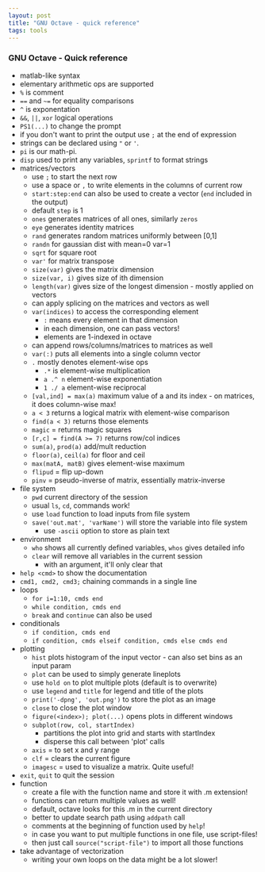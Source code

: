 ```yaml
---
layout: post
title: "GNU Octave - quick reference"
tags: tools
---
```


### GNU Octave - Quick reference
- matlab-like syntax
- elementary arithmetic ops are supported
- `%` is comment
- `==` and `~=` for equality comparisons
- `^` is exponentation
- `&&`, `||`, `xor` logical operations
- `PS1(...)` to change the prompt
- if you don't want to print the output use `;` at the end of expression
- strings can be declared using `"` or `'`.
- `pi` is our math-pi.
- `disp` used to print any variables, `sprintf` to format strings
- matrices/vectors
  - use `;` to start the next row
  - use a space or `,` to write elements in the columns of current row
  - `start:step:end` can also be used to create a vector (`end` included in the output)
  - default `step` is 1
  - `ones` generates matrices of all ones, similarly `zeros`
  - `eye` generates identity matrices
  - `rand` generates random matrices uniformly between [0,1]
  - `randn` for gaussian dist with mean=0 var=1
  - `sqrt` for square root
  - `var'` for matrix transpose
  - `size(var)` gives the matrix dimension
  - `size(var, i)` gives size of ith dimension
  - `length(var)` gives size of the longest dimension - mostly applied on vectors
  - can apply splicing on the matrices and vectors as well
  - `var(indices)` to access the corresponding element
    - `:` means every element in that dimension
    - in each dimension, one can pass vectors!
    - elements are 1-indexed in octave
  - can append rows/columns/matrices to matrices as well
  - `var(:)` puts all elements into a single column vector
  - `.` mostly denotes element-wise ops
    - `.*` is element-wise multiplication
    - `a .^ n`  element-wise exponentiation
    - `1 ./ a`  element-wise reciprocal
  - `[val,ind] = max(a)`  maximum value of a and its index - on matrices, it does column-wise max!
  - `a < 3` returns a logical matrix with element-wise comparison
  - `find(a < 3)` returns those elements
  - `magic` = returns magic squares
  - `[r,c] = find(A >= 7)` returns row/col indices
  - `sum(a)`, `prod(a)` add/mult reduction
  - `floor(a)`, `ceil(a)` for floor and ceil
  - `max(matA, matB)` gives element-wise maximum
  - `flipud` = flip up-down
  - `pinv` = pseudo-inverse of matrix, essentially matrix-inverse
- file system
  - `pwd` current directory of the session
  - usual `ls`, `cd`, commands work!
  - use `load` function to load inputs from file system
  - `save('out.mat', 'varName')` will store the variable into file system
    - use `-ascii` option to store as plain text
- environment
  - `who` shows all currently defined variables, `whos` gives detailed info
  - `clear` will remove all variables in the current session
    - with an argument, it'll only clear that
- `help <cmd>` to show the documentation
- `cmd1, cmd2, cmd3;` chaining commands in a single line
- loops
  - `for i=1:10, cmds end`
  - `while condition, cmds end`
  - `break` and `continue` can also be used
- conditionals
  - `if condition, cmds end`
  - `if condition, cmds elseif condition, cmds else cmds end`
- plotting
  - `hist` plots histogram of the input vector - can also set bins as an input param
  - `plot` can be used to simply generate lineplots
  - use `hold on` to plot multiple plots (default is to overwrite)
  - use `legend` and `title` for legend and title of the plots
  - `print('-dpng', 'out.png')` to store the plot as an image
  - `close` to close the plot window
  - `figure(<index>); plot(...)` opens plots in different windows
  - `subplot(row, col, startIndex)`
    - partitions the plot into grid and starts with startIndex
    - disperse this call between 'plot' calls
  - `axis` = to set x and y range
  - `clf` = clears the current figure
  - `imagesc` = used to visualize a matrix. Quite useful!
- `exit`, `quit` to quit the session
- function
  - create a file with the function name and store it with .m extension!
  - functions can return multiple values as well!
  - default, octave looks for this .m in the current directory
  - better to update search path using `addpath` call
  - comments at the beginning of function used by `help`!
  - in case you want to put multiple functions in one file, use script-files!
  - then just call `source("script-file")` to import all those functions
- take advantage of vectorization
  - writing your own loops on the data might be a lot slower!
